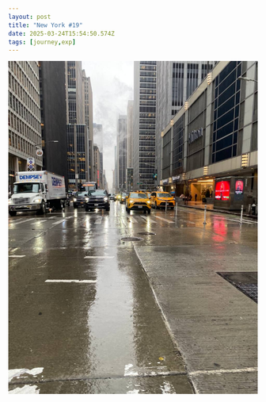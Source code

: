 ```yaml
---
layout: post
title: "New York #19"
date: 2025-03-24T15:54:50.574Z
tags: [journey,exp]
---
```


![New York #19](/assets/images/2025-03-24-image155450.png)

